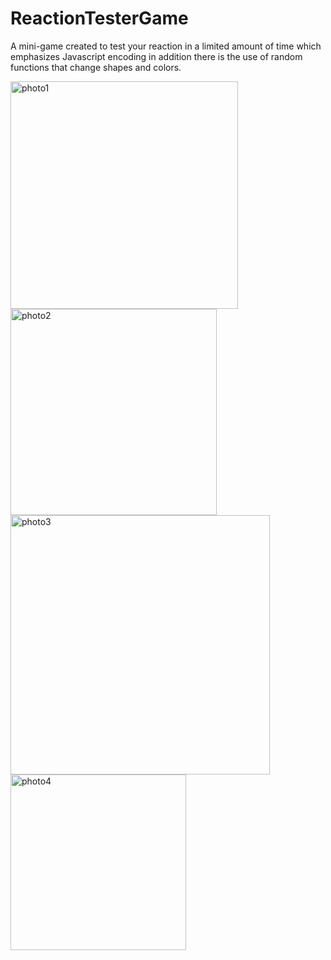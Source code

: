 # ReactionTesterGame
A mini-game created to test your reaction in a limited amount of time which emphasizes Javascript encoding in addition there is the use of random functions that change shapes and colors.

<img width="364" alt="photo1" src="https://user-images.githubusercontent.com/55875010/103761270-11562a80-501f-11eb-8a25-26f798710661.PNG">
<img width="330" alt="photo2" src="https://user-images.githubusercontent.com/55875010/103761277-14e9b180-501f-11eb-8eeb-1b5890f16ac9.PNG">
<img width="415" alt="photo3" src="https://user-images.githubusercontent.com/55875010/103761283-17e4a200-501f-11eb-9479-1aec6d82b4c3.PNG">
<img width="281" alt="photo4" src="https://user-images.githubusercontent.com/55875010/103761294-1b782900-501f-11eb-8aab-da83be20a71d.PNG">
